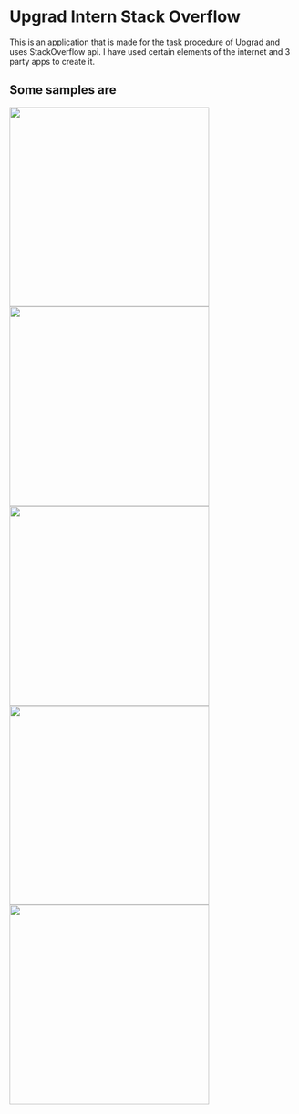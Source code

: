 # Upgrad Intern Stack Overflow
This is an application that is made for the task procedure of Upgrad and uses StackOverflow api. I have used certain elements of the internet and 3 party apps to create it.

## Some samples are

<img src="https://github.com/AkhilDixit1998AD/UpGradIntern/blob/master/first.png" width="350">
<img src="https://github.com/AkhilDixit1998AD/UpGradIntern/blob/master/second.png" width="350"> 

<img src="https://github.com/AkhilDixit1998AD/UpGradIntern/blob/master/third.png" width="350">
<img src="https://github.com/AkhilDixit1998AD/UpGradIntern/blob/master/fourt.png" width="350">

<img src="https://github.com/AkhilDixit1998AD/UpGradIntern/blob/master/fifth.png" width="350">
